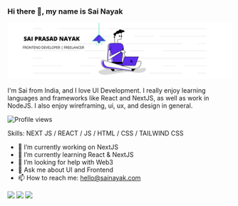 ### Hi there 👋, my name is Sai Nayak
![I'm a Frontend Developer!](https://github.com/saiprasadnayak6858/saiprasadnayak6858/blob/master/LinkedIn.png)

I'm Sai from India, and I love UI Development. I really enjoy learning languages and frameworks like React and NextJS, as well as work in NodeJS. I also enjoy wireframing, ui, ux, and design in general.

![Profile views](https://gpvc.arturio.dev/saiprasadnayak6858)  

Skills: NEXT JS / REACT / JS / HTML / CSS / TAILWIND CSS

- 🔭 I’m currently working on NextJS 
- 🌱 I’m currently learning React & NextJS 
- 🤔 I’m looking for help with Web3 
- 💬 Ask me about UI and Frontend 
- 📫 How to reach me: hello@sainayak.com 

<!-- ![GitHub stats](https://github-readme-stats.vercel.app/api?username=saiprasadnayak6858&show_icons=true&count_private=true)   -->
<a>
  <img align="center" src="https://github-readme-stats.vercel.app/api?username=saiprasadnayak6858&show_icons=true&count_private=true"/>
</a>
<!-- ![GitHub streak stats](https://github-readme-streak-stats.herokuapp.com/?user=saiprasadnayak6858)   -->
<a>
  <img align="center" src="https://github-readme-streak-stats.herokuapp.com/?user=saiprasadnayak6858"/>
</a>
<a>
  <img align="center" src="https://metrics.lecoq.io/saiprasadnayak6858"/>
</a>
<!-- ![GitHub metrics](https://metrics.lecoq.io/saiprasadnayak6858)   -->

<!-- ![GitHub Activity Graph](https://activity-graph.herokuapp.com/graph?username=saiprasadnayak6858)   -->





